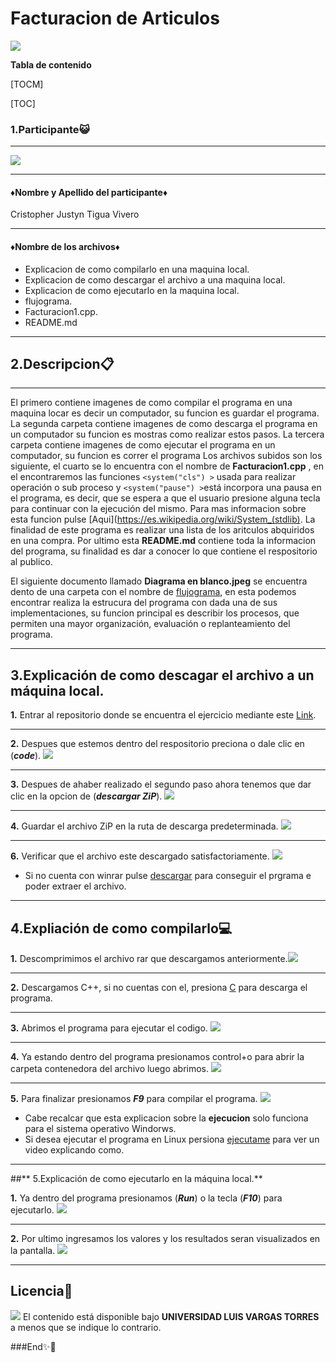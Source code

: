 # Facturacion de Articulos 

![](https://uploadgerencie.com/imagenes/requisitos-factura.png)


**Tabla de contenido**

[TOCM]

[TOC]



### **1.Participante😺**

------------

![](https://avatars.githubusercontent.com/u/86115235?v=4)

------------

#### ♦Nombre y Apellido del participante♦


Cristopher Justyn Tigua Vivero


------------
#### ♦Nombre de los archivos♦
* Explicacion de como compilarlo en una maquina local.
* Explicacion de como descargar el archivo a una maquina local.
* Explicacion de como ejecutarlo en la maquina local.
* flujograma.
* Facturacion1.cpp.
* README.md

------------
## **2.Descripcion📋**
------------
El primero contiene imagenes de como compilar el programa en una maquina locar es decir un computador, su funcion es guardar el programa.
La segunda carpeta contiene imagenes de como descarga el programa en un computador su funcion es mostras como realizar estos pasos.
La tercera carpeta contiene imagenes de como ejecutar el programa en un computador, su funcion es correr el programa
Los archivos subidos son los siguiente, el cuarto se lo encuentra con el nombre de **Facturacion1.cpp** , en el encontraremos las funciones `<system("cls") >` usada para realizar operación o sub proceso y  `<system("pause") >`está incorpora una pausa en el programa, es decir, que se espera a que el usuario presione alguna tecla para continuar con la ejecución del mismo. Para mas informacion sobre esta funcion pulse [Aqui](https://es.wikipedia.org/wiki/System_(stdlib). La finalidad de este programa es realizar una lista de los aritculos abquiridos en una compra.
Por ultimo esta **README.md** contiene toda la informacion del programa, su finalidad es dar a conocer lo que contiene el respositorio al publico.

El siguiente documento llamado **Diagrama en blanco.jpeg** se encuentra dento de una carpeta con el nombre de [flujograma](https://github.com/CrisJ117/Supletorio/tree/main/flujograma "flujograma"), en esta podemos encontrar realiza la estrucura del programa con dada una de sus implementaciones, su funcion principal es describir los procesos, que permiten una mayor organización, evaluación o replanteamiento del programa.

------------
## **3.Explicación de como descagar el archivo a un máquina local.**
**1.** Entrar al repositorio donde se encuentra el ejercicio mediante este  [Link](https://github.com/CrisJ117/Supletorio "Link").

------------
**2.** Despues que estemos dentro del respositorio preciona o dale clic en (***code***). 
![](https://github.com/CrisJ117/Supletorio/blob/main/Explicaci%C3%B3n%20de%20como%20descagar%20el%20archivo%20a%20un%20m%C3%A1quina%20local/1.jpg?raw=true)

------------


**3.** Despues de ahaber realizado el segundo paso ahora tenemos que dar clic en la opcion de (***descargar ZiP***).
![](https://github.com/CrisJ117/Supletorio/blob/main/Explicaci%C3%B3n%20de%20como%20descagar%20el%20archivo%20a%20un%20m%C3%A1quina%20local/2.jpg?raw=true)

------------


**4.** Guardar el archivo ZiP en la ruta de descarga predeterminada. 
![](https://github.com/CrisJ117/Supletorio/blob/main/Explicaci%C3%B3n%20de%20como%20descagar%20el%20archivo%20a%20un%20m%C3%A1quina%20local/3.jpg?raw=true)

------------


**6.** Verificar que el archivo este descargado satisfactoriamente.
![](https://github.com/CrisJ117/Supletorio/blob/main/Explicaci%C3%B3n%20de%20como%20descagar%20el%20archivo%20a%20un%20m%C3%A1quina%20local/5.jpg?raw=true)


* Si no cuenta con winrar pulse [descargar](https://www.winrar.es/descargas "descargar") para conseguir el prgrama e poder extraer el archivo.


------------

## **4.Expliación de como compilarlo💻**

**1.** Descomprimimos el archivo rar que descargamos anteriormente.![](https://github.com/CrisJ117/Supletorio/blob/main/Expliaci%C3%B3n%20de%20como%20compilarlo/1.jpg?raw=true)


------------
**2.** Descargamos C++, si no cuentas con el,  presiona [C](https://bloodshed-dev-c.softonic.com/descargar "C") para descarga el programa.

------------

**3.** Abrimos el programa para ejecutar el codigo.
![](https://github.com/CrisJ117/Supletorio/blob/main/Expliaci%C3%B3n%20de%20como%20compilarlo/2.jpg?raw=true)

------------

**4.** Ya estando dentro del programa presionamos control+o para abrir la carpeta contenedora del archivo  luego abrimos. 
![](https://github.com/CrisJ117/Supletorio/blob/main/Expliaci%C3%B3n%20de%20como%20compilarlo/3.jpg?raw=true)

------------

**5.** Para finalizar presionamos ***F9*** para compilar el programa.
![](https://github.com/CrisJ117/Supletorio/blob/main/Expliaci%C3%B3n%20de%20como%20compilarlo/4.jpg?raw=true)
* Cabe recalcar que esta explicacion sobre la  **ejecucion** solo funciona para el sistema operativo Windorws.
* Si desea ejecutar el programa en Linux persiona [ejecutame](https://www.youtube.com/watch?v=L5KW0MugCug "ejecutame") para ver un video explicando como.

------------

##** 5.Explicación de como ejecutarlo en la máquina local.**

**1.** Ya dentro del programa presionamos (***Run***) o la tecla (***F10***) para ejecutarlo. ![](https://github.com/CrisJ117/Supletorio/blob/main/Explicaci%C3%B3n%20de%20como%20ejecutarlo%20en%20la%20m%C3%A1quina%20local/1.jpg?raw=true)

------------
**2.** Por ultimo ingresamos los valores y los resultados seran visualizados en la pantalla.
![](https://github.com/CrisJ117/Supletorio/blob/main/Explicaci%C3%B3n%20de%20como%20ejecutarlo%20en%20la%20m%C3%A1quina%20local/2.jpg?raw=true)

------------
## **Licencia📑**
![](https://png.pngtree.com/png-vector/20190228/ourlarge/pngtree-copyright-icon-design-template-vector-isolated-png-image_711440.jpg)
El contenido está disponible bajo **UNIVERSIDAD LUIS VARGAS TORRES** a menos que se indique lo contrario.

###End✨🎉
